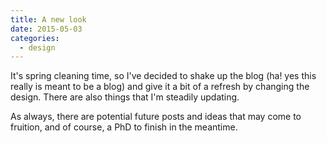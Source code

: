 ```yaml
---
title: A new look
date: 2015-05-03
categories:
  - design
---
```

It's spring cleaning time, so I've decided to shake up the blog (ha! yes this
really is meant to be a blog) and give it a bit of a refresh by changing the
design. There are also things that I'm steadily updating.

As always, there are potential future posts and ideas that may come to
fruition, and of course, a PhD to finish in the meantime.

